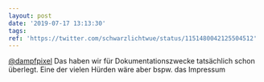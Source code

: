```yaml
---
layout: post
date: '2019-07-17 13:13:30'
tags: 
ref: 'https://twitter.com/schwarzlichtwue/status/1151480042125504512'
---
```

[@dampfpixel](https://twitter.com/dampfpixel) Das haben wir für Dokumentationszwecke tatsächlich schon überlegt. Eine der vielen Hürden wäre aber bspw. das Impressum